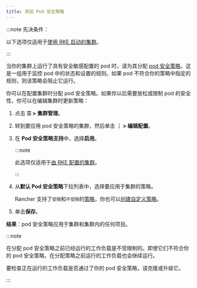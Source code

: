 ```yaml
---
title: 添加 Pod 安全策略
---
```


:::note 先决条件：

以下选项仅适用于[使用 RKE 启动的集群](../launch-kubernetes-with-rancher/launch-kubernetes-with-rancher.md)。

:::

当你的集群上运行了具有安全敏感配置的 pod 时，请为其分配 [pod 安全策略](../authentication-permissions-and-global-configuration/create-pod-security-policies.md)，这是一组用于监控 pod 中的状态和设置的规则。如果 pod 不符合你的策略中指定的规则，则该策略会阻止它运行。

你可以在配置集群时分配 pod 安全策略。如果你以后需要放松或限制 pod 的安全性，你可以在编辑集群时更新策略：

1. 点击 **☰ > 集群管理**。
1. 转到要应用 pod 安全策略的集群，然后单击 **⋮ > 编辑配置**。
1. 在 **Pod 安全策略支持**中，选择**启用**。

   :::note

   此选项仅适用于[由 RKE 配置的集群](../launch-kubernetes-with-rancher/launch-kubernetes-with-rancher.md)。

   :::

4. 从**默认 Pod 安全策略**下拉列表中，选择要应用于集群的策略。

   Rancher 支持了`受限`和`不受限`的[策略](../authentication-permissions-and-global-configuration/create-pod-security-policies.md#默认-psp)，你也可以[创建自定义策略](../authentication-permissions-and-global-configuration/create-pod-security-policies.md#创建-psp)。

5. 单击**保存**。

**结果**：pod 安全策略应用于集群和集群内的任何项目。

:::note

在分配 pod 安全策略之前已经运行的工作负载是不受限制的。即使它们不符合你的 pod 安全策略，在分配策略之前运行的工作负载也会继续运行。

要检查正在运行的工作负载是否通过了你的 pod 安全策略，请克隆或升级它。

:::